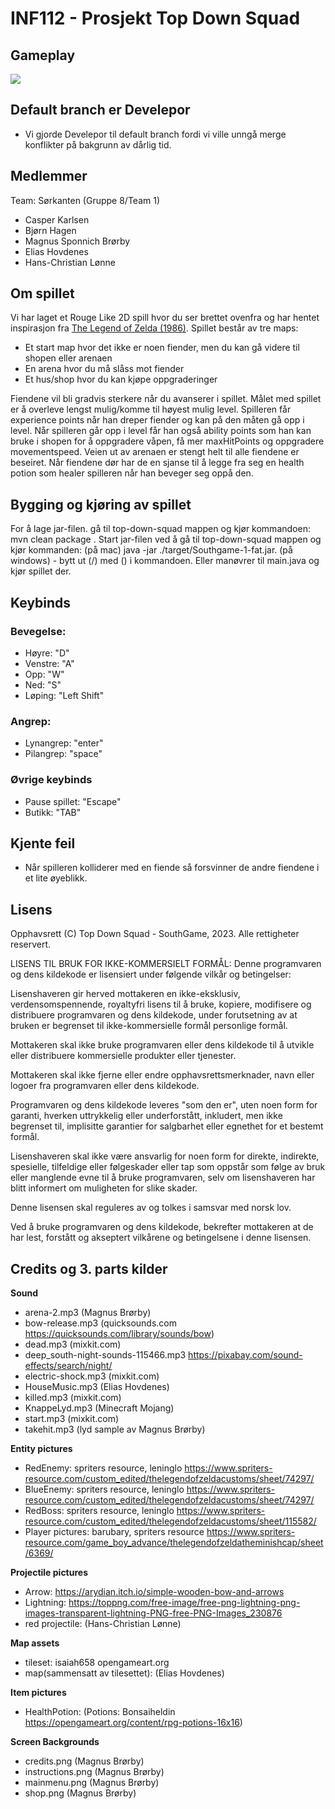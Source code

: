 # INF112 - Prosjekt Top Down Squad

## Gameplay
![](src/main/resources/assets/gameplay.gif)

## Default branch er Develepor
* Vi gjorde Develepor til default branch fordi vi ville unngå merge konflikter på bakgrunn av dårlig tid.

## Medlemmer
Team: Sørkanten (Gruppe 8/Team 1)
* Casper Karlsen
* Bjørn Hagen
* Magnus Sponnich Brørby
* Elias Hovdenes
* Hans-Christian Lønne

## Om spillet
Vi har laget et Rouge Like 2D spill hvor du ser brettet ovenfra og har hentet inspirasjon fra [The Legend of Zelda (1986)](https://en.wikipedia.org/wiki/The_Legend_of_Zelda). Spillet består av tre maps:
- Et start map hvor det ikke er noen fiender, men du kan gå videre til shopen eller arenaen
- En arena hvor du må slåss mot fiender
- Et hus/shop hvor du kan kjøpe oppgraderinger

 Fiendene vil bli gradvis sterkere når du avanserer i spillet. Målet med spillet er å overleve lengst mulig/komme til høyest mulig level. Spilleren får experience points når han dreper fiender og kan på den måten gå opp i level. Når spilleren går opp i level får han også ability points som han kan bruke i shopen for å oppgradere våpen, få mer maxHitPoints og oppgradere movementspeed. Veien ut av arenaen er stengt helt til alle fiendene er beseiret. Når fiendene dør har de en sjanse til å legge fra seg en health potion som healer spilleren når han beveger seg oppå den.

## Bygging og kjøring av spillet
For å lage jar-filen. gå til top-down-squad mappen og kjør kommandoen: mvn clean package .
Start jar-filen ved å gå til top-down-squad mappen og kjør kommanden: (på mac) java -jar ./target/Southgame-1-fat.jar.
(på windows) - bytt ut (/) med (\) i kommandoen.
Eller manøvrer til main.java og kjør spillet der. 

## Keybinds
### Bevegelse: 
- Høyre: "D"
- Venstre: "A"
- Opp: "W"
- Ned: "S"
- Løping: "Left Shift"
### Angrep: 
- Lynangrep: "enter" 
- Pilangrep: "space"
### Øvrige keybinds
* Pause spillet: "Escape"
* Butikk: "TAB"

## Kjente feil
- Når spilleren kolliderer med en fiende så forsvinner de andre fiendene i et lite øyeblikk.

## Lisens 

Opphavsrett (C) Top Down Squad - SouthGame, 2023. Alle rettigheter reservert.

LISENS TIL BRUK FOR IKKE-KOMMERSIELT FORMÅL:
Denne programvaren og dens kildekode er lisensiert under følgende vilkår og betingelser:

Lisenshaveren gir herved mottakeren en ikke-eksklusiv, verdensomspennende, royaltyfri lisens til å bruke, kopiere, modifisere og distribuere programvaren og dens kildekode, under forutsetning av at bruken er begrenset til ikke-kommersielle formål personlige formål.

Mottakeren skal ikke bruke programvaren eller dens kildekode til å utvikle eller distribuere kommersielle produkter eller tjenester.

Mottakeren skal ikke fjerne eller endre opphavsrettsmerknader, navn eller logoer fra programvaren eller dens kildekode.

Programvaren og dens kildekode leveres "som den er", uten noen form for garanti, hverken uttrykkelig eller underforstått, inkludert, men ikke begrenset til, implisitte garantier for salgbarhet eller egnethet for et bestemt formål.

Lisenshaveren skal ikke være ansvarlig for noen form for direkte, indirekte, spesielle, tilfeldige eller følgeskader eller tap som oppstår som følge av bruk eller manglende evne til å bruke programvaren, selv om lisenshaveren har blitt informert om muligheten for slike skader.

Denne lisensen skal reguleres av og tolkes i samsvar med norsk lov.

Ved å bruke programvaren og dens kildekode, bekrefter mottakeren at de har lest, forstått og akseptert vilkårene og betingelsene i denne lisensen.

## Credits og 3. parts kilder

**Sound**
- arena-2.mp3 (Magnus Brørby)
- bow-release.mp3 (quicksounds.com https://quicksounds.com/library/sounds/bow)
- dead.mp3 (mixkit.com)
- deep_south-night-sounds-115466.mp3 https://pixabay.com/sound-effects/search/night/
- electric-shock.mp3 (mixkit.com)
- HouseMusic.mp3 (Elias Hovdenes)
- killed.mp3 (mixkit.com)
- KnappeLyd.mp3 (Minecraft Mojang)
- start.mp3 (mixkit.com)
- takehit.mp3 (lyd sample av Magnus Brørby)

**Entity pictures**
- RedEnemy: spriters resource, leninglo https://www.spriters-resource.com/custom_edited/thelegendofzeldacustoms/sheet/74297/
- BlueEnemy: spriters resource, leninglo https://www.spriters-resource.com/custom_edited/thelegendofzeldacustoms/sheet/74297/
- RedBoss: spriters resource, leninglo https://www.spriters-resource.com/custom_edited/thelegendofzeldacustoms/sheet/115582/
- Player pictures: barubary, spriters resource https://www.spriters-resource.com/game_boy_advance/thelegendofzeldatheminishcap/sheet/6369/

**Projectile pictures**
- Arrow: https://arydian.itch.io/simple-wooden-bow-and-arrows
- Lightning: https://toppng.com/free-image/free-png-lightning-png-images-transparent-lightning-PNG-free-PNG-Images_230876
- red projectile: (Hans-Christian Lønne)

**Map assets**
- tileset: isaiah658 opengameart.org
- map(sammensatt av tilesettet): (Elias Hovdenes)

**Item pictures**
- HealthPotion: (Potions:  Bonsaiheldin https://opengameart.org/content/rpg-potions-16x16)

**Screen Backgrounds**
- credits.png (Magnus Brørby)
- instructions.png (Magnus Brørby)
- mainmenu.png (Magnus Brørby)
- shop.png (Magnus Brørby)

